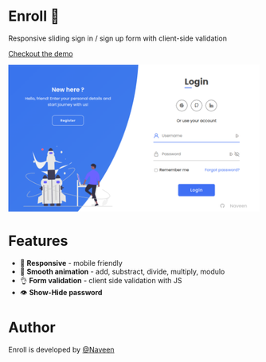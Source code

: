 # Enroll 📒
Responsive sliding sign in / sign up form with client-side validation

[Checkout the demo](https://enroll-cerulean.netlify.app/)

[![Image of Calc](img/preview.png)](https://enroll-cerulean.netlify.app/)



# Features

- 📱 **Responsive** - mobile friendly
- 🐏 **Smooth animation** - add, substract, divide, multiply, modulo
- 👌 **Form validation** - client side validation with JS
- 👁️ **Show-Hide password** 

# Author

Enroll is developed by [@Naveen](https://github.com/claymeers)